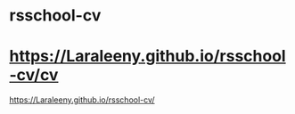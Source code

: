 # rsschool-cv

https://Laraleeny.github.io/rsschool-cv/cv
=====
https://Laraleeny.github.io/rsschool-cv/
